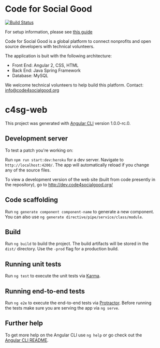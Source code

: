 # Code for Social Good
[![Build Status](https://travis-ci.org/Code4SocialGood/c4sg-web.svg?branch=master)](https://travis-ci.org/Code4SocialGood/c4sg-web)

For setup information, please see [this guide](docs/setup.md)

Code for Social Good is a global platform to connect nonprofits and open source developers with technical volunteers.

The application is buit with the following architecture:
- Front End: Angular 2, CSS, HTML
- Back End: Java Spring Framework
- Database: MySQL

We welcome technical volunteers to help build this platform. Contact: info@code4socialgood.org


# c4sg-web

This project was generated with [Angular CLI](https://github.com/angular/angular-cli) version 1.0.0-rc.0.

## Development server

To test a patch you're working on:

Run `npm run start:dev:heroku` for a dev server. Navigate to `http://localhost:4200/`.
The app will automatically reload if you change any of the source files.

To view a development version of the web site (built from code presently in the
repository), go to http://dev.code4socialgood.org/

## Code scaffolding

Run `ng generate component component-name` to generate a new component. You can also use `ng generate directive/pipe/service/class/module`.

## Build

Run `ng build` to build the project. The build artifacts will be stored in the `dist/` directory. Use the `-prod` flag for a production build.

## Running unit tests

Run `ng test` to execute the unit tests via [Karma](https://karma-runner.github.io).

## Running end-to-end tests

Run `ng e2e` to execute the end-to-end tests via [Protractor](http://www.protractortest.org/).
Before running the tests make sure you are serving the app via `ng serve`.

## Further help

To get more help on the Angular CLI use `ng help` or go check out the [Angular CLI README](https://github.com/angular/angular-cli/blob/master/README.md).
